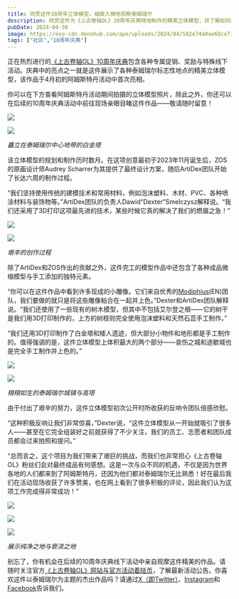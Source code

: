 ```yaml
---
title: 欣赏这件10周年立体模型，细致入微地观察泰姆瑞尔
description: 欣赏这件为《上古卷轴OL》10周年庆典特地制作的精美立体模型，并了解如何前往现场亲自观看！
pubDate: 2024-04-30
image: https://eso-cdn.denohub.com/ape/uploads/2024/04/582e74a0ae68ce711a04a18db0dbe401.jpg
tags: ["社区","10周年庆典"]
---
```


正在热烈进行的[《上古卷轴OL》10周年庆典](https://www.elderscrollsonline.com/cn/anniversary)包含各种专属促销、奖励与特殊线下活动。庆典中的亮点之一就是这件展示了各种泰姆瑞尔标志性地点的精美立体模型，该作品于4月初的阿姆斯特丹活动中首次亮相。

你可以在下方查看阿姆斯特丹活动期间拍摄的立体模型照片，除此之外，你还可以在后续的10周年庆典活动中前往现场亲眼目睹这件作品——敬请随时留意！

![](https://eso-cdn.denohub.com/ape/uploads/2024/04/3cbd44073841f6a561643eb9645b305b.jpg)

![](https://eso-cdn.denohub.com/ape/uploads/2024/04/71ed74b9ba2edc3c9707a17bb6298eb1.jpg)

<p class="text-gray-500 text-sm text-center"><i>矗立在泰姆瑞尔中心地带的白金塔</i></p>

该立体模型的规划和制作历时数月。在这项创意最初于2023年11月诞生后，ZOS的原画设计师Audrey
Scharrer为其提供了最终设计方案，随后ArtiDex团队开始了长达六周的制作过程。 

“我们坚持使用传统的建模技术和常用材料，例如泡沫塑料、木材、PVC、各种喷涂材料与装饰物等。”ArtiDex团队的负责人Dawid“Dexter”Smelczysz解释说。“我们还采用了3D打印这项最先进的技术，某些时候它真的解决了我们的燃眉之急！”

![](https://eso-cdn.denohub.com/ape/uploads/2024/04/149ff1b1b031cdea3771747bd51cb0af.jpg)

![](https://eso-cdn.denohub.com/ape/uploads/2024/04/9208f2e4d191815d7aa08bf845cfaca7.jpg)

<p class="text-gray-500 text-sm text-center"><i>艰辛的创作过程</i></p>

除了ArtiDex和ZOS作出的贡献之外，这件完工的模型作品中还包含了各种成品微缩模型与手工添加的独特元素。

“你可以在这件作品中看到许多现成的小雕像。它们来自优秀的[Modiphius](https://www.modiphius.net/en-us/pages/elder-scrolls)(EN)团队，我们要做的就只是将这些雕像粘合在一起并上色。”Dexter和ArtiDex团队解释说。“我们还使用了一些现有的树木模型，但其中不包括艾尔登之根——它的树干是我们用3D打印制作的，上方的树枝则完全使用泡沫塑料和天然石蕊手工制作。”

“我们还用3D打印制作了白金塔和矮人遗迹，但大部分小物件和地形都是手工制作的。值得强调的是，这件立体模型上体积最大的两个部分——哀伤之城和途歇城也是完全手工制作并上色的。”

![](https://eso-cdn.denohub.com/ape/uploads/2024/04/1defcafda746ca6d3cfae9ed48343e25.jpg)

![](https://eso-cdn.denohub.com/ape/uploads/2024/04/23a9bb1addfca284819c213a4b344e88.jpg)

<p class="text-gray-500 text-sm text-center"><i>栩栩如生的泰姆瑞尔城镇与高塔</i></p>

由于付出了艰辛的努力，这件立体模型初次公开时所收获的反响令团队倍感欣慰。

“这种积极反响让我们非常惊喜，”Dexter说，“这件立体模型从一开始就吸引了很多人——甚至在它完全组装好之前就获得了不少关注，我们的员工、志愿者和团队成员都会过来拍照和提问。”

“总而言之，这个项目为我们带来了艰巨的挑战，而我们也非常担心《上古卷轴OL》粉丝们会对最终成品有何感想。这是一次与众不同的机遇，不仅是因为世界各地的人们都来到了阿姆斯特丹，还因为他们都对泰姆瑞尔无比熟悉！好在最后我们在活动现场收获了许多赞美，也在网上看到了很多积极的评论，因此我们认为这项工作完成得非常成功！”

![](https://eso-cdn.denohub.com/ape/uploads/2024/04/a84a402293398e6fd5d11cb62f8583e1.jpg)

![](https://eso-cdn.denohub.com/ape/uploads/2024/04/f7c59e27e4185b67f0317675a51f6afc.jpg)

![](https://eso-cdn.denohub.com/ape/uploads/2024/04/d456bb296f9dec174d8987901af6ddaa.jpg)

<p class="text-gray-500 text-sm text-center"><i>展示纯净之地与亵渎之地</i></p>

别忘了，你有机会在后续的10周年庆典线下活动中亲自观摩这件精美的作品。请随时关注官方[《上古卷轴OL》网站与官方活动着陆页](https://www.elderscrollsonline.com/cn/anniversary)，了解最新活动公告。你喜欢这件以泰姆瑞尔为主题的杰出作品吗？请通过[X（即Twitter）](https://twitter.com/TESOnline)、[Instagram](https://www.instagram.com/elderscrollsonline/)和[Facebook](https://www.facebook.com/elderscrollsonline)告诉我们。 
